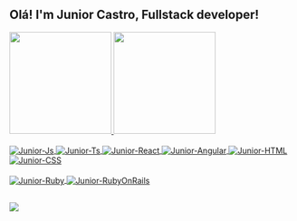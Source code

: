 ## Olá! I'm Junior Castro, Fullstack developer!
<div>
  <a href="https://github.com/devcastrojunin">
  <img height="180em" src="https://github-readme-stats.vercel.app/api?username=devcastrojunin&show_icons=true&theme=dracula&include_all_commits=true&count_private=true"/>
  <img height="180em" src="https://github-readme-stats.vercel.app/api/top-langs/?username=devcastrojunin&layout=compact&langs_count=7&theme=dracula"/>
</div>
<div style="display: inline_block"><br>
  <img align="center" alt="Junior-Js" src="https://img.shields.io/badge/JavaScript-F7DF1E?style=for-the-badge&logo=javascript&logoColor=black">
  <img align="center" alt="Junior-Ts" src="https://img.shields.io/badge/TypeScript-007ACC?style=for-the-badge&logo=typescript&logoColor=white">
  <img align="center" alt="Junior-React" src="https://img.shields.io/badge/React-20232A?style=for-the-badge&logo=react&logoColor=61DAFB">
  <img align="center" alt="Junior-Angular" src="https://img.shields.io/badge/Angular-DD0031?style=for-the-badge&logo=angular&logoColor=white">
  <img align="center" alt="Junior-HTML" src="https://img.shields.io/badge/HTML-239120?style=for-the-badge&logo=html5&logoColor=white">
  <img align="center" alt="Junior-CSS" src="https://img.shields.io/badge/CSS-239120?&style=for-the-badge&logo=css3&logoColor=white">
</div>
<div style="display: inline_block"><br>
  <img align="center" alt="Junior-Ruby" src="https://img.shields.io/badge/Ruby-CC342D?style=for-the-badge&logo=ruby&logoColor=white">
  <img align="center" alt="Junior-RubyOnRails" src="https://img.shields.io/badge/Ruby_on_Rails-CC0000?style=for-the-badge&logo=ruby-on-rails&logoColor=white">
</div>
  
  ##
 
<div> 
<a href = "mailto:devcastrojunin@gmail.com"><img src="https://img.shields.io/badge/-Gmail-%23333?style=for-the-badge&logo=gmail&logoColor=white" target="_blank"></a>

 
</div>
